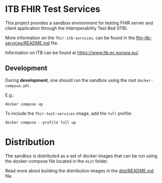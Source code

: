 # ITB FHIR Test Services

This project provides a sandbox environment for testing FHIR server and client application through the Interoperability
Test Bed (ITB).

More information on the `fhir-itb-services`, can be found in
the [fhir-itb-services/README.md](fhir-itb-services/README.md) file.

Information on ITB can be found at https://www.itb.ec.europa.eu/.

## Development

During **development**, one should run the sandbox using the root `docker-compose.yml`.

E.g.:

```shell
docker compose up 
```

To include the `fhir-test-services` image, add the `full` profile:

```shell
docker compose --profile full up 
```

# Distribution

The sandbox is distributed as a set of docker images that can be run using the docker-compose file located in the
`dist` folder.

Read more about building the distribution images in the [dist/README.md](dist/README.md) file.
